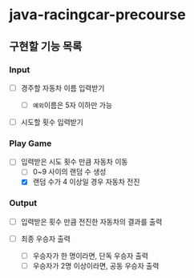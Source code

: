 # java-racingcar-precourse

## 구현할 기능 목록

### Input
- [ ] 경주할 자동차 이름 입력받기
  - [ ] `예외`이름은 5자 이하만 가능


- [ ] 시도할 횟수 입력받기

### Play Game
- [ ] 입력받은 시도 횟수 만큼 자동차 이동
  - [ ] 0~9 사이의 랜덤 수 생성
  - [x] 랜덤 수가 4 이상일 경우 자동차 전진

### Output
- [ ] 입력받은 횟수 만큼 전진한 자동차의 결과를 출력


- [ ] 최종 우승자 출력
  - [ ] 우승자가 한 명이라면, 단독 우승자 출력
  - [ ] 우승자가 2명 이상이라면, 공동 우승자 출력